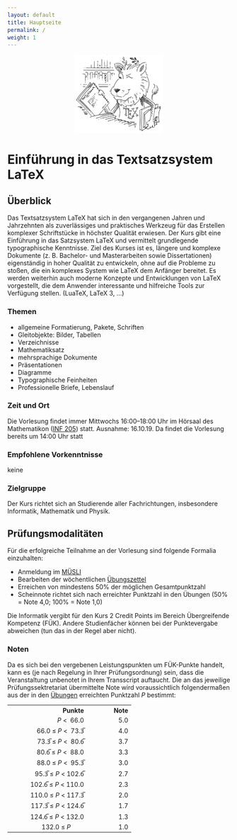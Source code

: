 ```yaml
---
layout: default
title: Hauptseite
permalink: /
weight: 1
---
```


<p style="text-align:center">
  <img src="ctan_lion.png" title="CTAN lion drawing by Duane Bibby; thanks to www.ctan.org" alt="CTAN lion" height="178" width="200">
</p>

# Einführung in das Textsatzsystem LaTeX

## Überblick

Das Textsatzsystem LaTeX hat sich in den vergangenen Jahren und Jahrzehnten als zuverlässiges und praktisches Werkzeug für das Erstellen komplexer Schriftstücke in höchster Qualität erwiesen. Der Kurs gibt eine Einführung in das Satzsystem LaTeX und vermittelt grundlegende typographische Kenntnisse. Ziel des Kurses ist es, längere und komplexe Dokumente (z. B. Bachelor- und Masterarbeiten sowie Dissertationen) eigenständig in hoher Qualität zu entwickeln, ohne auf die Probleme zu stoßen, die ein komplexes System wie LaTeX dem Anfänger bereitet. Es werden weiterhin auch moderne Konzepte und Entwicklungen von LaTeX vorgestellt, die dem Anwender interessante und hilfreiche Tools zur Verfügung stellen. (LuaTeX, LaTeX 3, ...)

### Themen

* allgemeine Formatierung, Pakete, Schriften
*  Gleitobjekte: Bilder, Tabellen
* Verzeichnisse
* Mathematiksatz
* mehrsprachige Dokumente
* Präsentationen
* Diagramme
* Typographische Feinheiten
* Professionelle Briefe, Lebenslauf

### Zeit und Ort

Die Vorlesung findet immer
Mittwochs 16:00–18:00 Uhr
im Hörsaal des Mathematikon (<a href="http://osm.org/go/0DwYyjUal--?m=">INF 205</a>)
statt. Ausnahme: 16.10.19. Da findet die Vorlesung bereits um 14:00 Uhr statt

### Empfohlene Vorkenntnisse

keine

### Zielgruppe

Der Kurs richtet sich an Studierende aller Fachrichtungen, insbesondere Informatik, Mathematik und Physik.

## Prüfungsmodalitäten

Für die erfolgreiche Teilnahme an der Vorlesung sind folgende Formalia einzuhalten:

* Anmeldung im <a href="https://muesli.mathi.uni-heidelberg.de/lecture/view/1116">MÜSLI</a>
* Bearbeiten der wöchentlichen <a href="exercises">Übungszettel</a>
* Erreichen von mindestens 50% der möglichen Gesamtpunktzahl
* Scheinnote richtet sich nach erreichter Punktzahl in den Übungen (50% = Note 4,0; 100% = Note 1,0)

Die Informatik vergibt für den Kurs 2 Credit Points im Bereich Übergreifende Kompetenz (FÜK). Andere Studienfächer können bei der Punktevergabe abweichen (tun das in der Regel aber nicht).



### Noten
Da es sich bei den vergebenen Leistungspunkten um FÜK-Punkte handelt, kann es (je nach Regelung in Ihrer Prüfungsordnung) sein, dass die Veranstaltung unbenotet in Ihrem Transscript auftaucht. Die an das jeweilige Prüfungssektretariat übermittelte Note wird voraussichtlich folgendermaßen aus der in den [Übungen](./exercises) erreichten Punktzahl _P_ bestimmt:

<table>
	<colgroup>
		<col width="180">
		<col width="100">
	</colgroup>
	<tr align="right">
		<th>Punkte</th>
		<th>Note</th>
	</tr>
	<tr align="right">
		<td><i>P</i> <&nbsp; 66.0</td>
		<td>5.0</td>
        </tr>
	<tr align="right">
		<td>66.0 &#8804; <i>P</i> <&nbsp; 73.3&#773;</td>
		<td>4.0</td>
        </tr>
	<tr align="right">
		<td> 73.3&#773; &#8804; <i>P</i> <&nbsp; 80.6&#773;</td>
		<td>3.7</td>
	</tr>
	<tr align="right">
		<td>80.6&#773; &#8804; <i>P</i> <&nbsp; 88.0</td>
		<td>3.3</td>
	</tr>
	<tr align="right">
		<td>88.0 &#8804; <i>P</i> <&nbsp; 95.3&#773;</td>
		<td>3.0</td>
	</tr>
	<tr align="right">
		<td>95.3&#773; &#8804; <i>P</i> < 102.6&#773;</td>
		<td>2.7</td>
	</tr>
	<tr align="right">
		<td>102.6&#773; &#8804; <i>P</i> < 110.0</td>
		<td>2.3</td>
	</tr>
	<tr align="right">
		<td>110.0 &#8804; <i>P</i> < 117.3&#773;</td>
		<td>2.0</td>
	</tr>
	<tr align="right">
		<td>117.3&#773; &#8804; <i>P</i> < 124.6&#773;</td>
		<td>1.7</td>
	</tr>
	<tr align="right">
		<td>124.6&#773; &#8804; <i>P</i> < 132.0</td>
		<td>1.3</td>
	</tr>
	<tr align="right">
	    <td>132.0 &#8804; <i>P</i> &nbsp;&nbsp;&nbsp;&nbsp;&nbsp;&nbsp;&nbsp;</td>
	    <td>1.0</td>
	</tr>
</table>

